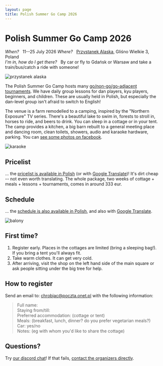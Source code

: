 ```yaml
---
layout: page
title: Polish Summer Go Camp 2026
---
```


# Polish Summer Go Camp 2026

*When?* &nbsp; 11--25 July 2026
*Where?* &nbsp; [Przystanek Alaska](https://www.google.com/maps?q=glisno+wielkie+3,+lipnica), Gliśno Wielkie 3, Poland  
*I'm in, how do I get there?* &nbsp; By car or fly to Gdańsk or Warsaw and take a train/bus/catch a ride with someone!  

<!--
Merlijn, Ignus, Ania, Muru, Ajka, Palladin, Andrew, Boris, Martha, Benji, Jun, Żaneta, Kurt, Albert, Gerd, Klaus, Achim, where have you been? We miss you!
-->

![przystanek alaska](/public/palaska2021.jpg)

The Polish Summer Go Camp hosts many [go/non-go/go-adjacent tournaments](https://lsg-go-art-pl.translate.goog/turnieje?_x_tr_sl=auto&_x_tr_tl=en). We have daily group lessons for dan players, kyu players, beginners, and children. These are usually held in Polish, but especially the dan-level group isn't afraid to switch to English!

The venue is a farm remodelled to a camping, inspired by the "Northern Exposure" TV series. There's a beautiful lake to swim in, forests to stroll in, horses to ride, and beers to drink. You can sleep in a cottage or in your tent. The camp provides a kitchen, a big barn rebuilt to a general meeting place and dancing room, clean toilets, showers, audio and karaoke hardware, parking. You can [see some photos on facebook](https://facebook.com/pg/przystanek.alaska.5/photos/).

![karaoke](/public/karaoke.jpg)

## Pricelist

... the [pricelist is available in Polish](/cennik) (or with [Google Translate](https://lsg-go-art-pl.translate.goog/cennik?_x_tr_sl=auto&_x_tr_tl=en))! It's dirt cheap -- not even worth translating. The whole package, two weeks of cottage + meals + lessons + tournaments, comes in around 333 eur.

## Schedule

... the [schedule is also available in Polish](/kalendarz), and also with [Google Translate](https://lsg-go-art-pl.translate.goog/kalendarz?_x_tr_sl=auto&_x_tr_tl=en).

![balony](/public/balony.jpg)

## First time?

1. Register early. Places in the cottages are limited (bring a sleeping bag!). If you bring a tent you'll always fit.
2. Take warm clothes. It can get very cold.
3. After arriving, visit the shop on the left hand side of the main square or ask people sitting under the big tree for help.

## How to register

Send an email to: chrobjac@poczta.onet.pl with the following information:

> Full name:  
> Staying from/till:  
> Preferred accommodation: (cottage or tent)  
> Meals: (breakfast, lunch, dinner? do you prefer vegetarian meals?)  
> Car: yes/no  
> Notes: (eg with whom you'd like to share the cottage)

## Questions?

Try [our discord chat](https://discord.gg/9js9V4r3cx)! If that fails, [contact the organizers directly](https://lsg-go-art-pl.translate.goog/kontakt?_x_tr_sl=auto&_x_tr_tl=en).
